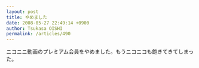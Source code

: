 ```yaml
---
layout: post
title: やめました
date: 2008-05-27 22:49:14 +0900
author: Tsukasa OISHI
permalink: /articles/490
---
```



ニコニニ動画のプレミアム会員をやめました。もうニコニコも飽きてきてしまった。  

